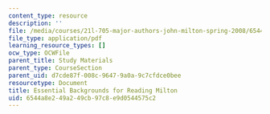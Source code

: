 ```yaml
---
content_type: resource
description: ''
file: /media/courses/21l-705-major-authors-john-milton-spring-2008/6544a8e249a249cb97c8e9d0544575c2_MIT21L_705S08_backgrnd.pdf
file_type: application/pdf
learning_resource_types: []
ocw_type: OCWFile
parent_title: Study Materials
parent_type: CourseSection
parent_uid: d7cde87f-008c-9647-9a0a-9c7cfdce0bee
resourcetype: Document
title: Essential Backgrounds for Reading Milton
uid: 6544a8e2-49a2-49cb-97c8-e9d0544575c2
---
```


